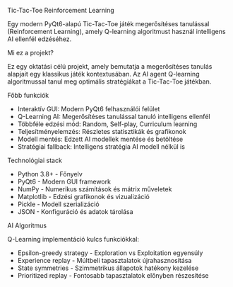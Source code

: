 Tic-Tac-Toe Reinforcement Learning

  Egy modern PyQt6-alapú Tic-Tac-Toe játék megerősítéses tanulással (Reinforcement Learning),
  amely Q-learning algoritmust használ intelligens AI ellenfél edzéséhez.

  Mi ez a projekt?

  Ez egy oktatási célú projekt, amely bemutatja a megerősítéses tanulás alapjait egy klassikus
  játék kontextusában. Az AI agent Q-learning algoritmussal tanul meg optimális stratégiákat a
  Tic-Tac-Toe játékban.

  Főbb funkciók

  - Interaktív GUI: Modern PyQt6 felhasználói felület
  - Q-Learning AI: Megerősítéses tanulással tanuló intelligens ellenfél
  - Többféle edzési mód: Random, Self-play, Curriculum learning
  - Teljesítményelemzés: Részletes statisztikák és grafikonok
  - Modell mentés: Edzett AI modellek mentése és betöltése
  - Stratégiai fallback: Intelligens stratégia AI modell nélkül is

  Technológiai stack

  - Python 3.8+ - Főnyelv
  - PyQt6 - Modern GUI framework
  - NumPy - Numerikus számítások és mátrix műveletek
  - Matplotlib - Edzési grafikonok és vizualizáció
  - Pickle - Modell szerializáció
  - JSON - Konfiguráció és adatok tárolása

  AI Algoritmus

  Q-Learning implementáció kulcs funkciókkal:
  - Epsilon-greedy strategy - Exploration vs Exploitation egyensúly
  - Experience replay - Múltbeli tapasztalatok újrahasznosítása
  - State symmetries - Szimmetrikus állapotok hatékony kezelése
  - Prioritized replay - Fontosabb tapasztalatok előnyben részesítése